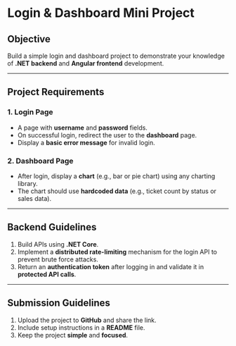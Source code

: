 # Login & Dashboard Mini Project

## **Objective**
Build a simple login and dashboard project to demonstrate your knowledge of **.NET backend** and **Angular frontend** development.

---

## **Project Requirements**

### **1. Login Page**
- A page with **username** and **password** fields.
- On successful login, redirect the user to the **dashboard** page.
- Display a **basic error message** for invalid login.

### **2. Dashboard Page**
- After login, display a **chart** (e.g., bar or pie chart) using any charting library.
- The chart should use **hardcoded data** (e.g., ticket count by status or sales data).

---

## **Backend Guidelines**
1. Build APIs using **.NET Core**.
2. Implement a **distributed rate-limiting** mechanism for the login API to prevent brute force attacks.
3. Return an **authentication token** after logging in and validate it in **protected API calls**.

---

## **Submission Guidelines**
1. Upload the project to **GitHub** and share the link.
2. Include setup instructions in a **README** file.
3. Keep the project **simple** and **focused**.
